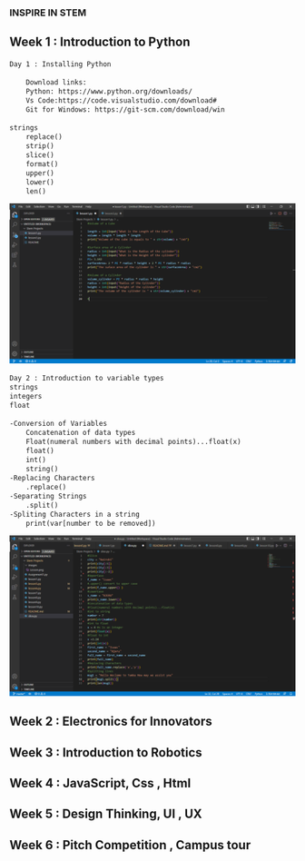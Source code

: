 ### INSPIRE IN STEM 

## Week 1 : Introduction to Python 
    Day 1 : Installing Python
        
        Download links:
        Python: https://www.python.org/downloads/
        Vs Code:https://code.visualstudio.com/download#
        Git for Windows: https://git-scm.com/download/win

    strings
        replace()
        strip()
        slice()
        format()
        upper()
        lower()
        len()

![Assignment](./images/Lesson.png)

    Day 2 : Introduction to variable types 
    strings
    integers
    float

    -Conversion of Variables
        Concatenation of data types
        Float(numeral numbers with decimal points)...float(x)
        float()
        int()
        string()
    -Replacing Characters
        .replace()
    -Separating Strings
        .split()
    -Spliting Characters in a string
        print(var[number to be removed])

![slice](./images/Lesson2.png)
## Week 2 : Electronics for Innovators 

## Week 3 : Introduction to Robotics

## Week 4 : JavaScript, Css , Html 

## Week 5 : Design Thinking, UI , UX

## Week 6 : Pitch Competition , Campus tour